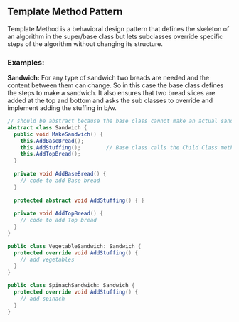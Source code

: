 ## Template Method Pattern
Template Method is a behavioral design pattern that defines the skeleton of an algorithm in the super/base class but lets subclasses override specific steps of the algorithm without changing its structure.


### Examples:

**Sandwich:** For any type of sandwich two breads are needed and the content between them can change. So in this case the base class defines the steps to make a sandwich.
It also ensures that two bread slices are added at the top and bottom and asks the sub classes to override and implement adding the stuffing in b/w.

```csharp
// should be abstract because the base class cannot make an actual sandwich
abstract class Sandwich {
  public void MakeSandwich() {
    this.AddBaseBread();
    this.AddStuffing();        // Base class calls the Child Class method.
    this.AddTopBread();
  }
  
  private void AddBaseBread() {
    // code to add Base bread
  }
  
  protected abstract void AddStuffing() { }
  
  private void AddTopBread() {
    // code to add Top bread
  }
}

public class VegetableSandwich: Sandwich {
  protected override void AddStuffing() {
    // add vegetables
  }
}

public class SpinachSandwich: Sandwich {
  protected override void AddStuffing() {
    // add spinach
  }
}

```
